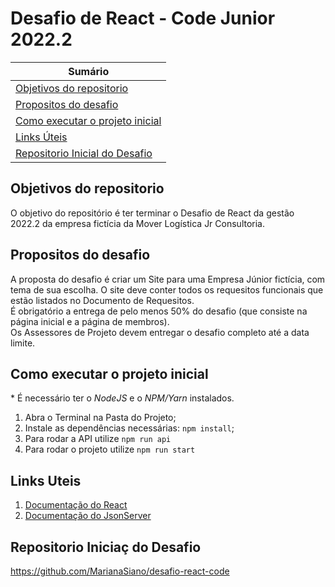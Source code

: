 # Desafio de React - Code Junior 2022.2

| **Sumário** |
|-------------|
| [Objetivos do repositorio](#objetivos-do-repositorio) |
| [Propositos do desafio](#propositos-do-desafio) |
| [Como executar o projeto inicial](#como-executar-o-projeto-inicial) |
| [Links Úteis](#links-uteis) |
| [Repositorio Inicial do Desafio](#repositorio-inicial-do-desafio) |


## Objetivos do repositorio
O objetivo do repositório é ter terminar o Desafio de React da gestão 2022.2 da empresa fictícia da Mover Logística Jr Consultoria.

## Propositos do desafio
A proposta do desafio é criar um Site para uma Empresa Júnior fictícia, com tema de sua escolha. O site deve conter todos os requesitos funcionais que estão listados no Documento de Requesitos.
<br>
É obrigatório a entrega de pelo menos 50% do desafio (que consiste na página inicial e a página de membros).
<br>
Os Assessores de Projeto devem entregar o desafio completo até a data limite.
<br>


## Como executar o projeto inicial
\* É necessário ter o _NodeJS_ e o _NPM/Yarn_ instalados.
1. Abra o Terminal na Pasta do Projeto;
2. Instale as dependências necessárias: `npm install`;
3. Para rodar a API utilize `npm run api`
4. Para rodar o projeto utilize `npm run start`

## Links Uteis
1. [Documentação do React](https://reactjs.org/)
2. [Documentação do JsonServer](https://github.com/typicode/json-server)

## Repositorio Iniciaç do Desafio
https://github.com/MarianaSiano/desafio-react-code
